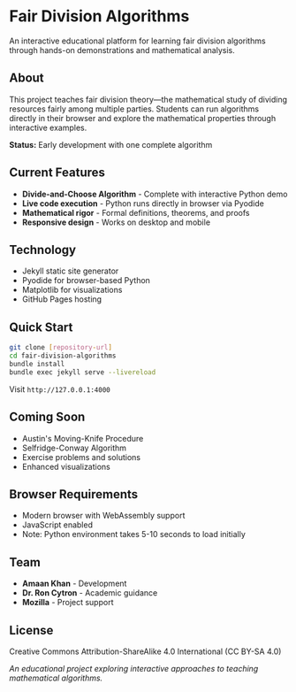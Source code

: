 # Fair Division Algorithms

An interactive educational platform for learning fair division algorithms through hands-on demonstrations and mathematical analysis.

## About

This project teaches fair division theory—the mathematical study of dividing resources fairly among multiple parties. Students can run algorithms directly in their browser and explore the mathematical properties through interactive examples.

**Status:** Early development with one complete algorithm

## Current Features

- **Divide-and-Choose Algorithm** - Complete with interactive Python demo
- **Live code execution** - Python runs directly in browser via Pyodide
- **Mathematical rigor** - Formal definitions, theorems, and proofs
- **Responsive design** - Works on desktop and mobile

## Technology

- Jekyll static site generator
- Pyodide for browser-based Python
- Matplotlib for visualizations
- GitHub Pages hosting

## Quick Start

```bash
git clone [repository-url]
cd fair-division-algorithms
bundle install
bundle exec jekyll serve --livereload
```

Visit `http://127.0.0.1:4000`

## Coming Soon

- Austin's Moving-Knife Procedure
- Selfridge-Conway Algorithm
- Exercise problems and solutions
- Enhanced visualizations

## Browser Requirements

- Modern browser with WebAssembly support
- JavaScript enabled
- Note: Python environment takes 5-10 seconds to load initially

## Team

- **Amaan Khan** - Development
- **Dr. Ron Cytron** - Academic guidance
- **Mozilla** - Project support

## License

Creative Commons Attribution-ShareAlike 4.0 International (CC BY-SA 4.0)

*An educational project exploring interactive approaches to teaching mathematical algorithms.*
